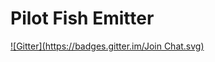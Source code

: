 # Pilot Fish Emitter

[![Gitter](https://badges.gitter.im/Join Chat.svg)](https://gitter.im/PoissonPilote?utm_source=badge&utm_medium=badge&utm_campaign=pr-badge&utm_content=badge)
